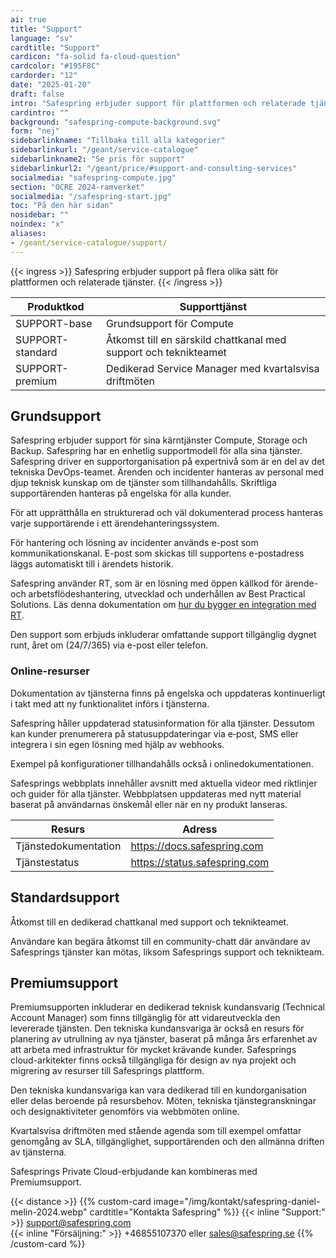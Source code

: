 ```yaml
---
ai: true
title: "Support"
language: "sv"
cardtitle: "Support"
cardicon: "fa-solid fa-cloud-question"
cardcolor: "#195F8C"
cardorder: "12"
date: "2025-01-20"
draft: false
intro: "Safespring erbjuder support för plattformen och relaterade tjänster på flera olika sätt."
cardintro: ""
background: "safespring-compute-background.svg"
form: "nej"
sidebarlinkname: "Tillbaka till alla kategorier"
sidebarlinkurl: "/geant/service-catalogue"
sidebarlinkname2: "Se pris för support"
sidebarlinkurl2: "/geant/price/#support-and-consulting-services"
socialmedia: "safespring-compute.jpg"
section: "OCRE 2024-ramverket"
socialmedia: "/safespring-start.jpg"
toc: "På den här sidan"
nosidebar: ""
noindex: "x"
aliases:
- /geant/service-catalogue/support/
---
```

{{< ingress >}}
Safespring erbjuder support på flera olika sätt för plattformen och relaterade tjänster.
{{< /ingress >}}

| Produktkod        | Supporttjänst                                                   |
| ----------------- | ---------------------------------------------------------------- |
| SUPPORT-base      | Grundsupport för Compute                                        |
| SUPPORT-standard  | Åtkomst till en särskild chattkanal med support och teknikteamet |
| SUPPORT-premium   | Dedikerad Service Manager med kvartalsvisa driftmöten           |

## Grundsupport

Safespring erbjuder support för sina kärntjänster Compute, Storage och Backup. Safespring har en enhetlig supportmodell för alla sina tjänster. Safespring driver en supportorganisation på expertnivå som är en del av det tekniska DevOps-teamet. Ärenden och incidenter hanteras av personal med djup teknisk kunskap om de tjänster som tillhandahålls. Skriftliga supportärenden hanteras på engelska för alla kunder.

För att upprätthålla en strukturerad och väl dokumenterad process hanteras varje supportärende i ett ärendehanteringssystem.

För hantering och lösning av incidenter används e-post som kommunikationskanal. E-post som skickas till supportens e-postadress läggs automatiskt till i ärendets historik.

Safespring använder RT, som är en lösning med öppen källkod för ärende- och arbetsflödeshantering, utvecklad och underhållen av Best Practical Solutions. Läs denna dokumentation om [hur du bygger en integration med RT](https://docs.bestpractical.com/rt/4.4.4/index.html).

Den support som erbjuds inkluderar omfattande support tillgänglig dygnet runt, året om (24/7/365) via e-post eller telefon.

### Online-resurser

Dokumentation av tjänsterna finns på engelska och uppdateras kontinuerligt i takt med att ny funktionalitet införs i tjänsterna.

Safespring håller uppdaterad statusinformation för alla tjänster. Dessutom kan kunder prenumerera på statusuppdateringar via e‑post, SMS eller integrera i sin egen lösning med hjälp av webhooks.

Exempel på konfigurationer tillhandahålls också i onlinedokumentationen.

Safesprings webbplats innehåller avsnitt med aktuella videor med riktlinjer och guider för alla tjänster. Webbplatsen uppdateras med nytt material baserat på användarnas önskemål eller när en ny produkt lanseras.

| Resurs               | Adress                        |
| -------------------- | ----------------------------- |
| Tjänstedokumentation | https://docs.safespring.com   |
| Tjänstestatus        | https://status.safespring.com |

## Standardsupport

Åtkomst till en dedikerad chattkanal med support och teknikteamet.

Användare kan begära åtkomst till en community-chatt där användare av Safesprings tjänster kan mötas, liksom Safesprings support och teknikteam.

## Premiumsupport

Premiumsupporten inkluderar en dedikerad teknisk kundansvarig (Technical Account Manager) som finns tillgänglig för att vidareutveckla den levererade tjänsten. Den tekniska kundansvariga är också en resurs för planering av utrullning av nya tjänster, baserat på många års erfarenhet av att arbeta med infrastruktur för mycket krävande kunder. Safesprings cloud-arkitekter finns också tillgängliga för design av nya projekt och migrering av resurser till Safesprings plattform.

Den tekniska kundansvariga kan vara dedikerad till en kundorganisation eller delas beroende på resursbehov. Möten, tekniska tjänstegranskningar och designaktiviteter genomförs via webbmöten online.

Kvartalsvisa driftmöten med stående agenda som till exempel omfattar genomgång av SLA, tillgänglighet, supportärenden och den allmänna driften av tjänsterna.

Safesprings Private Cloud-erbjudande kan kombineras med Premiumsupport.

{{< distance >}}
{{% custom-card image="/img/kontakt/safespring-daniel-melin-2024.webp" cardtitle="Kontakta Safespring" %}}
{{< inline "Support:" >}} support@safespring.com  
{{< inline "Försäljning:" >}} +46855107370 eller sales@safespring.se
{{% /custom-card %}}